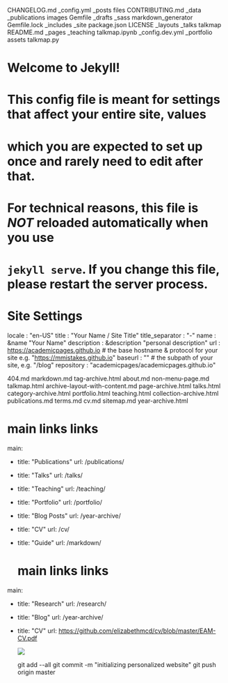 CHANGELOG.md       _config.yml        _posts             files
CONTRIBUTING.md    _data              _publications      images
Gemfile            _drafts            _sass              markdown_generator
Gemfile.lock       _includes          _site              package.json
LICENSE            _layouts           _talks             talkmap
README.md          _pages             _teaching          talkmap.ipynb
_config.dev.yml    _portfolio         assets             talkmap.py

# Welcome to Jekyll!
#
# This config file is meant for settings that affect your entire site, values
# which you are expected to set up once and rarely need to edit after that.
# For technical reasons, this file is *NOT* reloaded automatically when you use
# `jekyll serve`. If you change this file, please restart the server process.

# Site Settings
locale                   : "en-US"
title                    : "Your Name / Site Title"
title_separator          : "-"
name                     : &name "Your Name"
description              : &description "personal description"
url                      : https://academicpages.github.io # the base hostname & protocol for your site e.g. "https://mmistakes.github.io"
baseurl                  : "" # the subpath of your site, e.g. "/blog"
repository               : "academicpages/academicpages.github.io"

404.md                         markdown.md                    tag-archive.html
about.md                       non-menu-page.md               talkmap.html
archive-layout-with-content.md page-archive.html              talks.html
category-archive.html          portfolio.html                 teaching.html
collection-archive.html        publications.md                terms.md
cv.md                          sitemap.md                     year-archive.html

# main links links
main:
  - title: "Publications"
    url: /publications/

  - title: "Talks"
    url: /talks/

  - title: "Teaching"
    url: /teaching/

  - title: "Portfolio"
    url: /portfolio/

  - title: "Blog Posts"
    url: /year-archive/

  - title: "CV"
    url: /cv/

  - title: "Guide"
    url: /markdown/
    
    # main links links
main:
  - title: "Research"
    url: /research/

  - title: "Blog"
    url: /year-archive/

  - title: "CV"
    url: https://github.com/elizabethmcd/cv/blob/master/EAM-CV.pdf
    
    ![](../images/file.png)
    
    git add --all
git commit -m "initializing personalized website"
git push origin master
